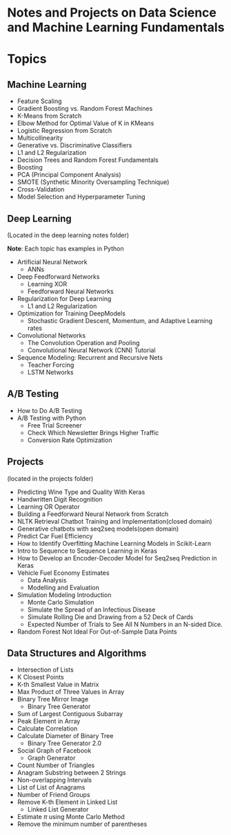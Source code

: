 # Notes and Projects on Data Science and Machine Learning Fundamentals

# Topics
## Machine Learning
- Feature Scaling
- Gradient Boosting vs. Random Forest Machines
- K-Means from Scratch
- Elbow Method for Optimal Value of K in KMeans
- Logistic Regression from Scratch
- Multicollinearity
- Generative vs. Discriminative Classifiers
- L1 and L2 Regularization
- Decision Trees and Random Forest Fundamentals
- Boosting
- PCA (Principal Component Analysis)
- SMOTE (Synthetic Minority Oversampling Technique)
- Cross-Validation
- Model Selection and Hyperparameter Tuning

## Deep Learning 
(Located in the deep learning notes folder)

**Note**: Each topic has examples in Python

- Artificial Neural Network
    - ANNs 
- Deep Feedforward Networks
    - Learning XOR
    - Feedforward Neural Networks
- Regularization for Deep Learning
    - L1 and L2 Regularization
- Optimization for Training DeepModels
    - Stochastic Gradient Descent, Momentum, and Adaptive Learning rates
- Convolutional Networks
    - The Convolution Operation and Pooling
    - Convolutional Neural Network (CNN) Tutorial
- Sequence Modeling: Recurrent and Recursive Nets
    - Teacher Forcing
    - LSTM Networks

## A/B Testing
- How to Do A/B Testing
- A/B Testing with Python
    - Free Trial Screener
    - Check Which Newsletter Brings Higher Traffic
    - Conversion Rate Optimization

## Projects 
(located in the projects folder)
- Predicting Wine Type and Quality With Keras
- Handwritten Digit Recognition
- Learning OR Operator
- Building a Feedforward Neural Network from Scratch
- NLTK Retrieval Chatbot Training and Implementation(closed domain)
- Generative chatbots with seq2seq models(open domain)
- Predict Car Fuel Efficiency
- How to Identify Overfitting Machine Learning Models in Scikit-Learn
- Intro to Sequence to Sequence Learning in Keras
- How to Develop an Encoder-Decoder Model for Seq2seq Prediction in Keras
- Vehicle Fuel Economy Estimates
    - Data Analysis
    - Modelling and Evaluation
- Simulation Modeling Introduction
    - Monte Carlo Simulation
    - Simulate the Spread of an Infectious Disease
    - Simulate Rolling Die and Drawing from a 52 Deck of Cards
    - Expected Number of Trials to See All N Numbers in an N-sided Dice.
- Random Forest Not Ideal For Out-of-Sample Data Points


## Data Structures and Algorithms
- Intersection of Lists
- K Closest Points
- K-th Smallest Value in Matrix
- Max Product of Three Values in Array
- Binary Tree Mirror Image
    - Binary Tree Generator
- Sum of Largest Contiguous Subarray
- Peak Element in Array
- Calculate Correlation
- Calculate Diameter of Binary Tree
    - Binary Tree Generator 2.0
- Social Graph of Facebook
    - Graph Generator
- Count Number of Triangles
- Anagram Substring between 2 Strings
- Non-overlapping Intervals
- List of List of Anagrams
- Number of Friend Groups
- Remove K-th Element in Linked List
    - Linked List Generator
- Estimate $\pi$ using Monte Carlo Method
- Remove the minimum number of parentheses
